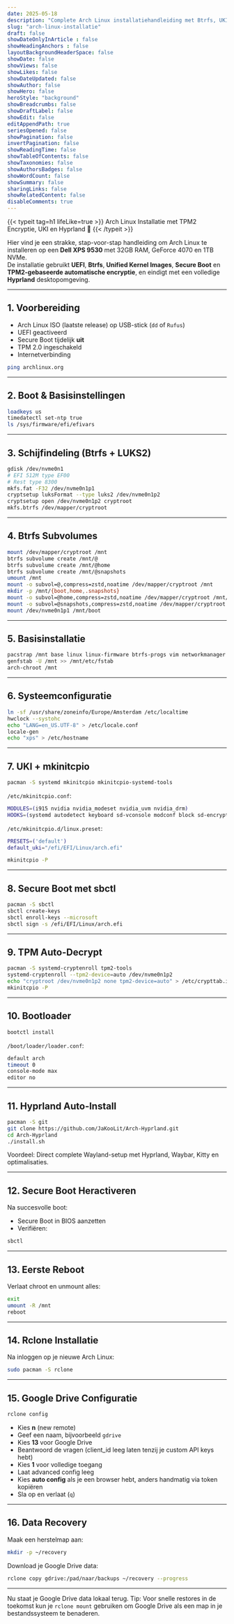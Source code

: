 ```yaml
---
date: 2025-05-18
description: "Complete Arch Linux installatiehandleiding met Btrfs, UKI, Secure Boot, TPM2 encryptie en Hyprland op mijn Dell XPS 9530."
slug: "arch-linux-installatie"
draft: false
showDateOnlyInArticle : false
showHeadingAnchors : false
layoutBackgroundHeaderSpace: false
showDate: false
showViews: false
showLikes: false
showDateUpdated: false
showAuthor: false
showHero: false
heroStyle: "background"
showBreadcrumbs: false
showDraftLabel: false
showEdit: false
editAppendPath: true
seriesOpened: false
showPagination: false
invertPagination: false
showReadingTime: false
showTableOfContents: false
showTaxonomies: false
showAuthorsBadges: false
showWordCount: false
showSummary: false
sharingLinks: false
showRelatedContent: false
disableComments: true
---
```


{{< typeit
  tag=h1
  lifeLike=true >}}
Arch Linux Installatie met TPM2 Encryptie, UKI en Hyprland 🚀
{{< /typeit >}}

Hier vind je een strakke, stap-voor-stap handleiding om Arch Linux te installeren op een **Dell XPS 9530** met 32GB RAM, GeForce 4070 en 1TB NVMe.  
De installatie gebruikt **UEFI**, **Btrfs**, **Unified Kernel Images**, **Secure Boot** en **TPM2-gebaseerde automatische encryptie**, en eindigt met een volledige **Hyprland** desktopomgeving.

---

## 1. Voorbereiding
- Arch Linux ISO (laatste release) op USB-stick (`dd` of `Rufus`)
- UEFI geactiveerd
- Secure Boot tijdelijk **uit**
- TPM 2.0 ingeschakeld
- Internetverbinding

```bash
ping archlinux.org
```

---

## 2. Boot & Basisinstellingen
```bash
loadkeys us
timedatectl set-ntp true
ls /sys/firmware/efi/efivars
```

---

## 3. Schijfindeling (Btrfs + LUKS2)
```bash
gdisk /dev/nvme0n1
# EFI 512M type EF00
# Rest type 8300
mkfs.fat -F32 /dev/nvme0n1p1
cryptsetup luksFormat --type luks2 /dev/nvme0n1p2
cryptsetup open /dev/nvme0n1p2 cryptroot
mkfs.btrfs /dev/mapper/cryptroot
```

---

## 4. Btrfs Subvolumes
```bash
mount /dev/mapper/cryptroot /mnt
btrfs subvolume create /mnt/@
btrfs subvolume create /mnt/@home
btrfs subvolume create /mnt/@snapshots
umount /mnt
mount -o subvol=@,compress=zstd,noatime /dev/mapper/cryptroot /mnt
mkdir -p /mnt/{boot,home,.snapshots}
mount -o subvol=@home,compress=zstd,noatime /dev/mapper/cryptroot /mnt/home
mount -o subvol=@snapshots,compress=zstd,noatime /dev/mapper/cryptroot /mnt/.snapshots
mount /dev/nvme0n1p1 /mnt/boot
```

---

## 5. Basisinstallatie
```bash
pacstrap /mnt base linux linux-firmware btrfs-progs vim networkmanager
genfstab -U /mnt >> /mnt/etc/fstab
arch-chroot /mnt
```

---

## 6. Systeemconfiguratie
```bash
ln -sf /usr/share/zoneinfo/Europe/Amsterdam /etc/localtime
hwclock --systohc
echo "LANG=en_US.UTF-8" > /etc/locale.conf
locale-gen
echo "xps" > /etc/hostname
```

---

## 7. UKI + mkinitcpio
```bash
pacman -S systemd mkinitcpio mkinitcpio-systemd-tools
```

`/etc/mkinitcpio.conf`:
```bash
MODULES=(i915 nvidia nvidia_modeset nvidia_uvm nvidia_drm)
HOOKS=(systemd autodetect keyboard sd-vconsole modconf block sd-encrypt filesystems)
```

`/etc/mkinitcpio.d/linux.preset`:
```bash
PRESETS=('default')
default_uki="/efi/EFI/Linux/arch.efi"
```

```bash
mkinitcpio -P
```

---

## 8. Secure Boot met sbctl
```bash
pacman -S sbctl
sbctl create-keys
sbctl enroll-keys --microsoft
sbctl sign -s /efi/EFI/Linux/arch.efi
```

---

## 9. TPM Auto-Decrypt
```bash
pacman -S systemd-cryptenroll tpm2-tools
systemd-cryptenroll --tpm2-device=auto /dev/nvme0n1p2
echo "cryptroot /dev/nvme0n1p2 none tpm2-device=auto" > /etc/crypttab.initramfs
mkinitcpio -P
```

---

## 10. Bootloader
```bash
bootctl install
```

`/boot/loader/loader.conf`:
```bash
default arch
timeout 0
console-mode max
editor no
```

---

## 11. Hyprland Auto-Install
```bash
pacman -S git
git clone https://github.com/JaKooLit/Arch-Hyprland.git
cd Arch-Hyprland
./install.sh
```

Voordeel: Direct complete Wayland-setup met Hyprland, Waybar, Kitty en optimalisaties.

---

## 12. Secure Boot Heractiveren
Na succesvolle boot:
- Secure Boot in BIOS aanzetten
- Verifiëren:
```bash
sbctl
```

---

## 13. Eerste Reboot
Verlaat chroot en unmount alles:
```bash
exit
umount -R /mnt
reboot
```

---

## 14. Rclone Installatie
Na inloggen op je nieuwe Arch Linux:
```bash
sudo pacman -S rclone
```

---

## 15. Google Drive Configuratie
```bash
rclone config
```
- Kies **n** (new remote)
- Geef een naam, bijvoorbeeld `gdrive`
- Kies **13** voor Google Drive
- Beantwoord de vragen (client_id leeg laten tenzij je custom API keys hebt)
- Kies **1** voor volledige toegang
- Laat advanced config leeg
- Kies **auto config** als je een browser hebt, anders handmatig via token kopiëren
- Sla op en verlaat (`q`)

---

## 16. Data Recovery
Maak een herstelmap aan:
```bash
mkdir -p ~/recovery
```

Download je Google Drive data:
```bash
rclone copy gdrive:/pad/naar/backups ~/recovery --progress
```

---

Nu staat je Google Drive data lokaal terug. 
Tip: Voor snelle restores in de toekomst kun je `rclone mount` gebruiken om Google Drive als een map in je bestandssysteem te benaderen.